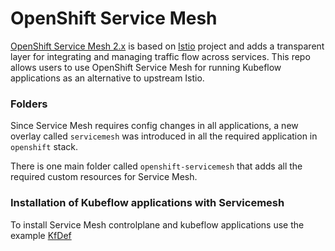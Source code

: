 # OpenShift Service Mesh

[OpenShift Service Mesh 2.x](https://docs.openshift.com/container-platform/4.7/service_mesh/v2x/ossm-about.html) is based on [Istio](https://istio.io/) project and adds a
transparent layer for integrating and managing traffic flow across services. This repo allows users to use OpenShift Service Mesh for running Kubeflow applications as an alternative to
upstream Istio.

### Folders
Since Service Mesh requires config changes in all applications, a new overlay called
`servicemesh` was introduced in all the required application in `openshift` stack.

There is one main folder called `openshift-servicemesh` that adds all the required custom resources for Service Mesh.

###  Installation of Kubeflow applications with Servicemesh

To install Service Mesh controlplane and kubeflow applications use the example [KfDef](/distributions/kfdef/kfctl_openshift_v1.3.0_servicemesh.yaml)